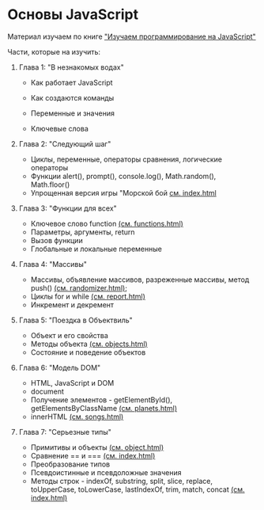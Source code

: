 # Основы JavaScript

Материал изучаем по книге ["Изучаем программирование на JavaScript"](assets/izuchaem_programmirovanie_na_javascript.pdf)

Части, которые на изучить:

1. Глава 1: "В незнакомых водах"

    - Как работает JavaScript

    - Как создаются команды

    - Переменные и значения

    - Ключевые слова

2. Глава 2: "Следующий шаг"

   - Циклы, переменные, операторы сравнения, логические операторы
   - Функции alert(), prompt(), console.log(), Math.random(), Math.floor()
   - Упрощенная версия игры "Морской бой [см. index.html](examples/chapter2/README.md)

3. Глава 3: "Функции для всех"

   - Ключевое слово function [(см. functions.html)](examples/chapter3/README.md)
   - Параметры, аргументы, return
   - Вызов функции
   - Глобальные и локальные переменные

4. Глава 4: "Массивы"

   - Массивы, объявление массивов, разреженные массивы, метод push() [(см. randomizer.html)](examples/chapter4/README.md);
   - Циклы for и while [(см. report.html)](examples/chapter4/README.md)
   - Инкремент и декремент

5. Глава 5: "Поездка в Объектвиль"

   - Объект и его свойства
   - Методы объекта [(см. objects.html)](examples/chapter5/README.md)
   - Состояние и поведение объектов

6. Глава 6: "Модель DOM"

   - HTML, JavaScript и DOM
   - document
   - Получение элементов - getElementById(), getElementsByClassName [(см. planets.html)](examples/chapter6/README.md)
   - innerHTML [(см. songs.html)](examples/chapter6/README.md)

7. Глава 7: "Серьезные типы"

   - Примитивы и объекты [(см. object.html)](examples/chapter7/README.md)
   - Сравнение == и === [(см. index.html)](examples/chapter7/README.md)
   - Преобразование типов
   - Псевдоистинные и псевдоложные значения
   - Методы строк - indexOf, substring, split, slice, replace, toUpperCase, toLowerCase, lastIndexOf, trim, match, concat [(см. index.html)](examples/chapter7/README.md)

<!-- ### Глава 8: "Построение приложения"


### Глава 9: "Обработка событий"


### Глава 10: "Функции без ограничений"


### Глава 11: "Серьезные функции"


### Глава 12: "Создание объектов"


### Глава 13: "Сильные объекты" -->
